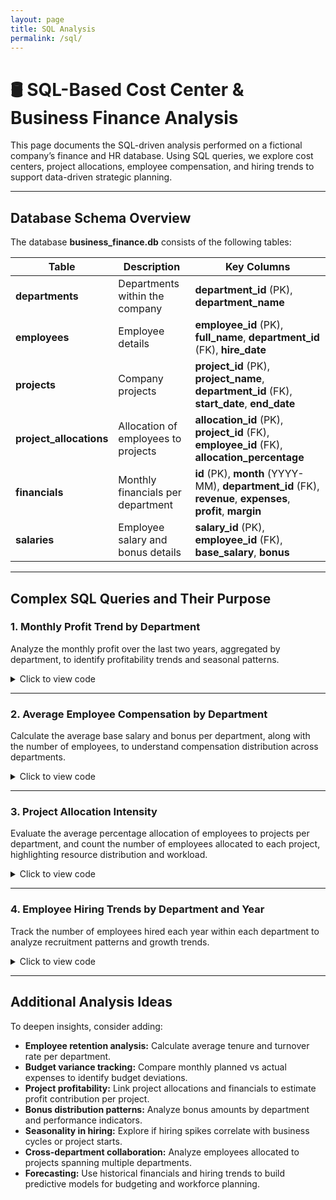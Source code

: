 ```yaml
---
layout: page
title: SQL Analysis
permalink: /sql/
---
```


# 🛢 SQL-Based Cost Center & Business Finance Analysis

This page documents the SQL-driven analysis performed on a fictional company’s finance and HR database. Using SQL queries, we explore cost centers, project allocations, employee compensation, and hiring trends to support data-driven strategic planning.

---

## Database Schema Overview

The database **business_finance.db** consists of the following tables:

| Table               | Description                                         | Key Columns                                 |
|---------------------|-----------------------------------------------------|---------------------------------------------|
| **departments**       | Departments within the company                       | **department_id** (PK), **department_name**     |
| **employees**         | Employee details                                     | **employee_id** (PK), **full_name**, **department_id** (FK), **hire_date** |
| **projects**          | Company projects                                     | **project_id** (PK), **project_name**, **department_id** (FK), **start_date**, **end_date** |
| **project_allocations** | Allocation of employees to projects                 | **allocation_id** (PK), **project_id** (FK), **employee_id** (FK), **allocation_percentage** |
| **financials**        | Monthly financials per department                     | **id** (PK), **month** (YYYY-MM), **department_id** (FK), **revenue**, **expenses**, **profit**, **margin** |
| **salaries**          | Employee salary and bonus details                     | **salary_id** (PK), **employee_id** (FK), **base_salary**, **bonus** |

---

## Complex SQL Queries and Their Purpose

### 1. Monthly Profit Trend by Department

Analyze the monthly profit over the last two years, aggregated by department, to identify profitability trends and seasonal patterns.

<details>
<summary>Click to view code</summary>
<pre class="overflow-x-auto bg-gray-800 text-green-400 p-4 rounded-md text-sm font-mono"><code class="language-sql">
SELECT
    month,
    d.department_name,
    SUM(financials.profit) AS total_profit
FROM financials
JOIN departments d ON financials.department_id = d.department_id
GROUP BY month, d.department_name
ORDER BY month, d.department_name;
</code></pre>
</details>

---

### 2. Average Employee Compensation by Department

Calculate the average base salary and bonus per department, along with the number of employees, to understand compensation distribution across departments.

<details>
<summary>Click to view code</summary>
<pre class="overflow-x-auto bg-gray-800 text-green-400 p-4 rounded-md text-sm font-mono"><code class="language-sql">
SELECT
    d.department_name,
    AVG(s.base_salary) AS avg_base_salary,
    AVG(s.bonus) AS avg_bonus,
    COUNT(e.employee_id) AS num_employees
FROM salaries s
JOIN employees e ON s.employee_id = e.employee_id
JOIN departments d ON e.department_id = d.department_id
GROUP BY d.department_name
ORDER BY avg_base_salary DESC;
</code></pre>
</details>

---

### 3. Project Allocation Intensity

Evaluate the average percentage allocation of employees to projects per department, and count the number of employees allocated to each project, highlighting resource distribution and workload.

<details>
<summary>Click to view code</summary>
<pre class="overflow-x-auto bg-gray-800 text-green-400 p-4 rounded-md text-sm font-mono"><code class="language-sql">
SELECT
    d.department_name,
    p.project_name,
    AVG(pa.allocation_percentage) AS avg_allocation_percentage,
    COUNT(pa.employee_id) AS num_employees_allocated
FROM project_allocations pa
JOIN projects p ON pa.project_id = p.project_id
JOIN departments d ON p.department_id = d.department_id
GROUP BY d.department_name, p.project_name
ORDER BY d.department_name, avg_allocation_percentage DESC;
</code></pre>
</details>

---

### 4. Employee Hiring Trends by Department and Year

Track the number of employees hired each year within each department to analyze recruitment patterns and growth trends.

<details>
<summary>Click to view code</summary>
<pre class="overflow-x-auto bg-gray-800 text-green-400 p-4 rounded-md text-sm font-mono"><code class="language-sql">
SELECT
    d.department_name,
    STRFTIME('%Y', e.hire_date) AS hire_year,
    COUNT(e.employee_id) AS num_hired
FROM employees e
JOIN departments d ON e.department_id = d.department_id
GROUP BY d.department_name, hire_year
ORDER BY d.department_name, hire_year;
</code></pre>
</details>

---

## Additional Analysis Ideas

To deepen insights, consider adding:

- **Employee retention analysis:** Calculate average tenure and turnover rate per department.
- **Budget variance tracking:** Compare monthly planned vs actual expenses to identify budget deviations.
- **Project profitability:** Link project allocations and financials to estimate profit contribution per project.
- **Bonus distribution patterns:** Analyze bonus amounts by department and performance indicators.
- **Seasonality in hiring:** Explore if hiring spikes correlate with business cycles or project starts.
- **Cross-department collaboration:** Analyze employees allocated to projects spanning multiple departments.
- **Forecasting:** Use historical financials and hiring trends to build predictive models for budgeting and workforce planning.

